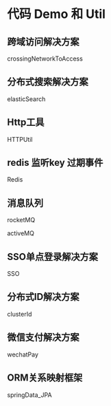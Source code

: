 # 代码 Demo 和 Util

## 跨域访问解决方案 

crossingNetworkToAccess

## 分布式搜索解决方案

elasticSearch

## Http工具

HTTPUtil

## redis 监听key  过期事件

Redis 

## 消息队列

rocketMQ

activeMQ

## SSO单点登录解决方案

SSO

## 分布式ID解决方案

clusterId

## 微信支付解决方案

wechatPay

## ORM关系映射框架 
springData_JPA
